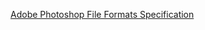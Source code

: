 [Adobe Photoshop File Formats Specification](https://www.adobe.com/devnet-apps/photoshop/fileformatashtml/#50577409_89817)
